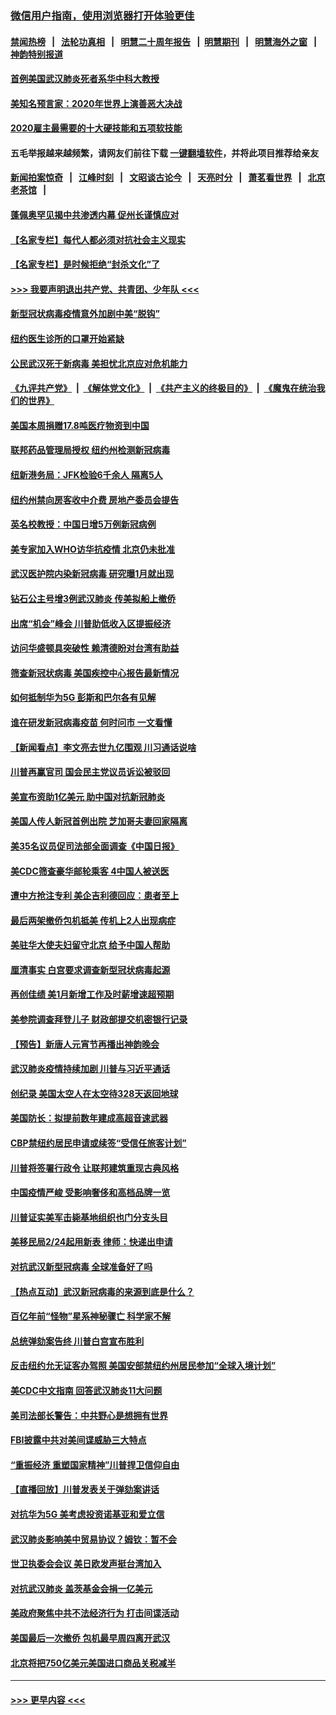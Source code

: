 ### [微信用户指南，使用浏览器打开体验更佳](https://github.com/gfw-breaker/banned-news1/blob/master/indexes/wechat-guide.md?t=0)
#### [禁闻热榜](热点新闻.md?t=0)  &nbsp;&nbsp;|&nbsp;&nbsp; [法轮功真相](https://github.com/gfw-breaker/truth/blob/master/README.md?t=0) &nbsp;&nbsp;|&nbsp;&nbsp; [明慧二十周年报告](https://github.com/gfw-breaker/mh-reports/blob/master/README.md?t=0) &nbsp;&nbsp;|&nbsp;&nbsp;[明慧期刊](https://github.com/gfw-breaker/mh-qikan) &nbsp;&nbsp;|&nbsp;&nbsp; [明慧海外之窗](https://github.com/gfw-breaker/mh-news/blob/master/README.md?t=0) &nbsp;&nbsp;|&nbsp;&nbsp; [神韵特别报道](https://github.com/gfw-breaker/mh-news/blob/master/shenyun.md?t=0)
#### [首例美国武汉肺炎死者系华中科大教授](../pages/nsc412/n11855500.md?t=02100011) 
#### [美知名预言家：2020年世界上演善恶大决战](../pages/nsc412/n11855418.md?t=02100011) 
#### [2020雇主最需要的十大硬技能和五项软技能](../pages/nsc412/n11850953.md?t=02100011) 
#### 五毛举报越来越频繁，请网友们前往下载 [一键翻墙软件](https://github.com/gfw-breaker/ssr-accounts)，并将此项目推荐给亲友
#### [新闻拍案惊奇](https://github.com/gfw-breaker/banned-news1/blob/master/pages/link4.md) &nbsp;&nbsp;|&nbsp;&nbsp; [江峰时刻](https://github.com/gfw-breaker/banned-news1/blob/master/pages/link4.md) &nbsp;&nbsp;|&nbsp;&nbsp; [文昭谈古论今](https://github.com/gfw-breaker/banned-news1/blob/master/pages/link4.md) &nbsp;&nbsp;|&nbsp;&nbsp; [天亮时分](https://github.com/gfw-breaker/banned-news1/blob/master/pages/link4.md) &nbsp;&nbsp;|&nbsp;&nbsp; [萧茗看世界](https://github.com/gfw-breaker/banned-news1/blob/master/pages/link4.md) &nbsp;&nbsp;|&nbsp;&nbsp; [北京老茶馆](https://github.com/gfw-breaker/banned-news1/blob/master/pages/link4.md) &nbsp;&nbsp;|&nbsp;&nbsp; 
#### [蓬佩奥罕见揭中共渗透内幕 促州长谨慎应对](../pages/nsc412/n11854685.md?t=02100011) 
#### [【名家专栏】每代人都必须对抗社会主义现实](../pages/nsc412/n11831412.md?t=02100011) 
#### [【名家专栏】是时候拒绝“封杀文化”了](../pages/nsc412/n11814093.md?t=02100011) 
#### [>>> 我要声明退出共产党、共青团、少年队 <<<](https://github.com/begood0513/goodnews/blob/master/quit/letter.md) 
#### [新型冠状病毒疫情意外加剧中美“脱钩”](../pages/nsc412/n11854475.md?t=02100011) 
#### [纽约医生诊所的口罩开始紧缺](../pages/nsc412/n11853364.md?t=02100011) 
#### [公民武汉死于新病毒 美担忧北京应对危机能力](../pages/nsc412/n11854331.md?t=02100011) 
#### [《九评共产党》](https://github.com/begood0513/9ping.md/blob/master/README.md) &nbsp;|&nbsp; [《解体党文化》](../../../../jtdwh.md/blob/master/README.md)  &nbsp;|&nbsp; [《共产主义的终极目的》](../../../../gczydzjmd.md/blob/master/README.md) &nbsp;|&nbsp; [《魔鬼在统治我们的世界》](../../../../mgztzwmdsj.md/blob/master/README.md) 
#### [美国本周捐赠17.8吨医疗物资到中国](../pages/nsc412/n11854269.md?t=02100011) 
#### [联邦药品管理局授权  纽约州检测新冠病毒](../pages/nsc412/n11853371.md?t=02100011) 
#### [纽新港务局：JFK检验6千余人  隔离5人](../pages/nsc412/n11853366.md?t=02100011) 
#### [纽约州禁向房客收中介费  房地产委员会提告](../pages/nsc412/n11853360.md?t=02100011) 
#### [英名校教授：中国日增5万例新冠病例](../pages/nsc412/n11854174.md?t=02100011) 
#### [美专家加入WHO访华抗疫情 北京仍未批准](../pages/nsc412/n11854043.md?t=02100011) 
#### [武汉医护院内染新冠病毒 研究曝1月就出现](../pages/nsc412/n11852928.md?t=02100011) 
#### [钻石公主号增3例武汉肺炎 传美拟船上撤侨](../pages/nsc412/n11853240.md?t=02100011) 
#### [出席“机会”峰会 川普助低收入区提振经济](../pages/nsc412/n11853232.md?t=02100011) 
#### [访问华盛顿具突破性 赖清德盼对台湾有助益](../pages/nsc412/n11853129.md?t=02100011) 
#### [筛查新冠状病毒 美国疾控中心报告最新情况](../pages/nsc412/n11853070.md?t=02100011) 
#### [如何抵制华为5G 彭斯和巴尔各有见解](../pages/nsc412/n11852535.md?t=02100011) 
#### [谁在研发新冠病毒疫苗 何时问市 一文看懂](../pages/nsc412/n11852840.md?t=02100011) 
#### [【新闻看点】李文亮去世九亿围观 川习通话说啥](../pages/nsc412/n11852360.md?t=02100011) 
#### [川普再赢官司 国会民主党议员诉讼被驳回](../pages/nsc412/n11852287.md?t=02100011) 
#### [美宣布资助1亿美元 助中国对抗新冠肺炎](../pages/nsc412/n11852531.md?t=02100011) 
#### [美国人传人新冠首例出院 芝加哥夫妻回家隔离](../pages/nsc412/n11852452.md?t=02100011) 
#### [美35名议员促司法部全面调查《中国日报》](../pages/nsc412/n11852435.md?t=02100011) 
#### [美CDC筛查豪华邮轮乘客 4中国人被送医](../pages/nsc412/n11852085.md?t=02100011) 
#### [遭中方抢注专利 美企吉利德回应：患者至上](../pages/nsc412/n11852037.md?t=02100011) 
#### [最后两架撤侨包机抵美 传机上2人出现病症](../pages/nsc412/n11852173.md?t=02100011) 
#### [美驻华大使夫妇留守北京 给予中国人帮助](../pages/nsc412/n11852165.md?t=02100011) 
#### [厘清事实 白宫要求调查新型冠状病毒起源](../pages/nsc412/n11852106.md?t=02100011) 
#### [再创佳绩 美1月新增工作及时薪增速超预期](../pages/nsc412/n11852174.md?t=02100011) 
#### [美参院调查拜登儿子 财政部提交机密银行记录](../pages/nsc412/n11851808.md?t=02100011) 
#### [【预告】新唐人元宵节再播出神韵晚会](../pages/nsc412/n11843192.md?t=02100011) 
#### [武汉肺炎疫情持续加剧 川普与习近平通话](../pages/nsc412/n11851613.md?t=02100011) 
#### [创纪录 美国太空人在太空待328天返回地球](../pages/nsc412/n11851266.md?t=02100011) 
#### [美国防长：拟提前数年建成高超音速武器](../pages/nsc412/n11850959.md?t=02100011) 
#### [CBP禁纽约居民申请或续签“受信任旅客计划”](../pages/nsc412/n11850857.md?t=02100011) 
#### [川普将签署行政令 让联邦建筑重现古典风格](../pages/nsc412/n11850654.md?t=02100011) 
#### [中国疫情严峻 受影响奢侈和高档品牌一览](../pages/nsc412/n11850319.md?t=02100011) 
#### [川普证实美军击毙基地组织也门分支头目](../pages/nsc412/n11850383.md?t=02100011) 
#### [美移民局2/24起用新表 律师：快递出申请](../pages/nsc412/n11848220.md?t=02100011) 
#### [对抗武汉新型冠病毒 全球准备好了吗](../pages/nsc412/n11850142.md?t=02100011) 
#### [【热点互动】武汉新冠病毒的来源到底是什么？](../pages/nsc412/n11849749.md?t=02100011) 
#### [百亿年前“怪物”星系神秘骤亡 科学家不解](../pages/nsc412/n11849863.md?t=02100011) 
#### [总统弹劾案告终 川普白宫宣布胜利](../pages/nsc412/n11849985.md?t=02100011) 
#### [反击纽约允无证客办驾照  美国安部禁纽约州居民参加“全球入境计划”](../pages/nsc412/n11849828.md?t=02100011) 
#### [美CDC中文指南 回答武汉肺炎11大问题](../pages/nsc412/n11849703.md?t=02100011) 
#### [美司法部长警告：中共野心是想拥有世界](../pages/nsc412/n11849769.md?t=02100011) 
#### [FBI披露中共对美间谍威胁三大特点](../pages/nsc412/n11849700.md?t=02100011) 
#### [“重振经济 重塑国家精神”川普捍卫信仰自由](../pages/nsc412/n11849641.md?t=02100011) 
#### [【直播回放】川普发表关于弹劾案讲话](../pages/nsc412/n11849472.md?t=02100011) 
#### [对抗华为5G 美考虑投资诺基亚和爱立信](../pages/nsc412/n11849510.md?t=02100011) 
#### [武汉肺炎影响美中贸易协议？姆钦：暂不会](../pages/nsc412/n11849497.md?t=02100011) 
#### [世卫执委会会议 美日欧发声挺台湾加入](../pages/nsc412/n11849433.md?t=02100011) 
#### [对抗武汉肺炎 盖茨基金会捐一亿美元](../pages/nsc412/n11848953.md?t=02100011) 
#### [美政府聚焦中共不法经济行为 打击间谍活动](../pages/nsc412/n11849322.md?t=02100011) 
#### [美国最后一次撤侨 包机最早周四离开武汉](../pages/nsc412/n11849395.md?t=02100011) 
#### [北京将把750亿美元美国进口商品关税减半](../pages/nsc412/n11848896.md?t=02100011) 

----
#### [ >>> 更早内容 <<< ](../indexes/nsc412-earlier.md)
